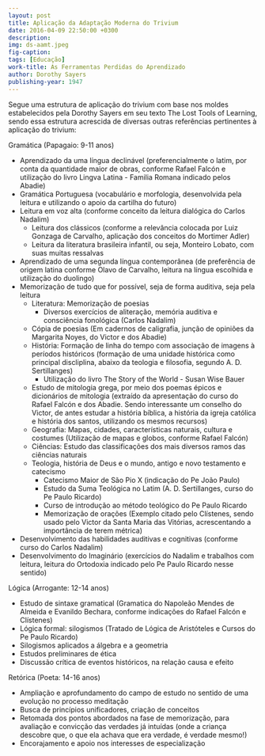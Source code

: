 ```yaml
---
layout: post
title: Aplicação da Adaptação Moderna do Trivium
date: 2016-04-09 22:50:00 +0300
description: 
img: ds-aamt.jpeg
fig-caption: 
tags: [Educação]
work-title: As Ferramentas Perdidas do Aprendizado
author: Dorothy Sayers
publishing-year: 1947
---
```


Segue uma estrutura de aplicação do trivium com base nos moldes estabelecidos pela Dorothy Sayers em seu texto The Lost Tools of Learning, sendo essa estrutura acrescida de diversas outras referências pertinentes à aplicação do trivium:

Gramática (Papagaio: 9-11 anos)

 * Aprendizado da uma língua declinável (preferencialmente o latim, por conta da quantidade maior de obras, conforme Rafael Falcón e utilização do livro Lingva Latina - Familia Romana indicado pelos Abadie)
 * Gramática Portuguesa (vocabulário e morfologia, desenvolvida pela leitura e utilizando o apoio da cartilha do futuro)
 * Leitura em voz alta (conforme conceito da leitura dialógica do Carlos Nadalim)
    * Leitura dos clássicos (conforme a relevância colocada por Luiz Gonzaga de Carvalho, aplicação dos conceitos do Mortimer Adler)
    * Leitura da literatura brasileira infantil, ou seja, Monteiro Lobato, com suas muitas ressalvas
 * Aprendizado de uma segunda língua contemporânea (de preferência de origem latina conforme Olavo de Carvalho, leitura na língua escolhida e utilização do duolingo)
 * Memorização de tudo que for possível, seja de forma auditiva, seja pela leitura
    * Literatura: Memorização de poesias
       * Diversos exercícios de aliteração, memória auditiva e consciência fonológica (Carlos Nadalim)
    * Cópia de poesias (Em cadernos de caligrafia, junção de opiniões da Margarita Noyes, do Victor e dos Abadie)
    * História: Formação de linha do tempo com associação de imagens à períodos históricos (formação de uma unidade histórica como principal discliplina, abaixo da teologia e filosofia, segundo A. D. Sertillanges)
       * Utilização do livro The Story of the World - Susan Wise Bauer
    * Estudo de mitologia grega, por meio dos poemas épicos e dicionários de mitologia (extraído da apresentação do curso do Rafael Falcón e dos Abadie. Sendo interessante um conselho do Victor, de antes estudar a história bíblica, a história da igreja católica e história dos santos, utilizando os mesmos recursos)
    * Geografia: Mapas, cidades, características naturais, cultura e costumes (Utilização de mapas e globos, conforme Rafael Falcón)
    * Ciências: Estudo das classificações dos mais diversos ramos das ciências naturais
    * Teologia, história de Deus e o mundo, antigo e novo testamento e catecismo 
       * Catecismo Maior de São Pio X (indicação do Pe João Paulo)
       * Estudo da Suma Teológica no Latim (A. D. Sertillanges, curso do Pe Paulo Ricardo)
       * Curso de introdução ao método teológico do Pe Paulo Ricardo
       * Memorização de orações (Exemplo citado pelo Clístenes, sendo usado pelo Victor da Santa Maria das Vitórias, acrescentando a importância de terem métrica)
 * Desenvolvimento das habilidades auditivas e cognitivas (conforme curso do Carlos Nadalim)
 * Desenvolvimento do Imaginário (exercícios do Nadalim e trabalhos com leitura, leitura do Ortodoxia indicado pelo Pe Paulo Ricardo nesse sentido) 

Lógica (Arrogante: 12-14 anos)

 * Estudo de sintaxe gramatical (Gramatica do Napoleão Mendes de Almeida e Evanildo Bechara, conforme indicações do Rafael Falcón e Clístenes)
 * Lógica formal: silogismos (Tratado de Lógica de Aristóteles e Cursos do Pe Paulo Ricardo)
 * Silogismos aplicados a álgebra e a geometria 
 * Estudos preliminares de ética 
 * Discussão crítica de eventos históricos, na relação causa e efeito 

Retórica (Poeta: 14-16 anos)

 * Ampliação e aprofundamento do campo de estudo no sentido de uma evolução no processo meditação
 * Busca de princípios unificadores, criação de conceitos
 * Retomada dos pontos abordados na fase de memorização, para avaliação e convicção das verdades já intuídas (onde a criança descobre que, o que ela achava que era verdade, é verdade mesmo!)
 * Encorajamento e apoio nos interesses de especialização 
